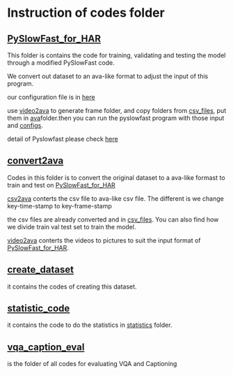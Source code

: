 # Instruction of codes folder

## [PySlowFast_for_HAR](PySlowFast_for_HAR)

This folder is contains the code for training, validating and testing the model through a modified PySlowFast code.

We convert out dataset to an ava-like format to adjust the input of this program.

our configuration file is in [here](./PySlowFast_for_HAR/SlowFast/configs/AVA/HAR/)

use [video2ava](convert2ava/video2ava/) to generate frame folder, and copy folders from [csv_files](../training/csv_files/), put them in [ava](./PySlowFast_for_HAR/ava/)folder.then you can run the pyslowfast program with those input and [configs](./PySlowFast_for_HAR/SlowFast/configs/AVA/HAR/).

detail of Pyslowfast please check [here](./PySlowFast_for_HAR/SlowFast/README.md)

## [convert2ava](convert2ava)

Codes in this folder is to convert the original dataset to a ava-like formast to train and test on [PySlowFast_for_HAR](PySlowFast_for_HAR)


[csv2ava](convert2ava/csv2ava/) conterts the csv file to ava-like csv file. The different is we change key-time-stamp to key-frame-stamp

the csv files are already converted and in [csv_files](../training/csv_files/). You can also find how we divide train val test set to train the model.

[video2ava](convert2ava/video2ava/) conterts the videos to pictures to suit the input format of [PySlowFast_for_HAR](PySlowFast_for_HAR).

## [create_dataset](create_dataset)

it contains the codes of creating this dataset.


## [statistic_code](statistic_code)

it contains the code to do the statistics in [statistics](../dataset/statistics/) folder.

## [vqa_caption_eval](./vqa_caption_eval/) 
is the folder of all codes for evaluating VQA and Captioning